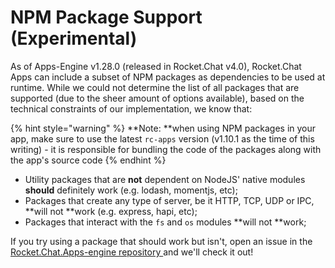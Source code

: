 # NPM Package Support (Experimental)

As of Apps-Engine v1.28.0 (released in Rocket.Chat v4.0), Rocket.Chat Apps can include a subset of NPM packages as dependencies to be used at runtime. While we could not determine the list of all packages that are supported (due to the sheer amount of options available), based on the technical constraints of our implementation, we know that:

{% hint style="warning" %}
**Note: **when using NPM packages in your app, make sure to use the latest `rc-apps` version (v1.10.1 as the time of this writing) - it is responsible for bundling the code of the packages along with the app's source code
{% endhint %}

* Utility packages that are **not** dependent on NodeJS' native modules **should** definitely work (e.g. lodash, momentjs, etc);
* Packages that create any type of server, be it HTTP, TCP, UDP or IPC, **will not **work (e.g. express, hapi, etc);
* Packages that interact with the `fs` and `os` modules **will not **work;

If you try using a package that should work but isn't, open an issue in the [Rocket.Chat.Apps-engine repository ](https://github.com/RocketChat/Rocket.Chat.Apps-engine)and we'll check it out!

